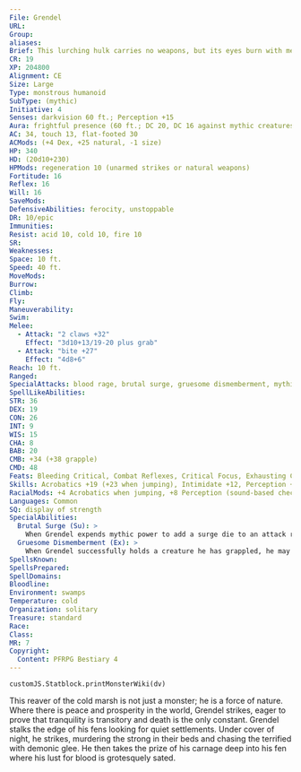 ```yaml
---
File: Grendel
URL: 
Group: 
aliases: 
Brief: This lurching hulk carries no weapons, but its eyes burn with menace, and its long claws are caked with blood.
CR: 19
XP: 204800
Alignment: CE
Size: Large
Type: monstrous humanoid
SubType: (mythic)
Initiative: 4
Senses: darkvision 60 ft.; Perception +15
Aura: frightful presence (60 ft.; DC 20, DC 16 against mythic creatures)
AC: 34, touch 13, flat-footed 30
ACMods: (+4 Dex, +25 natural, -1 size)
HP: 340
HD: (20d10+230)
HPMods: regeneration 10 (unarmed strikes or natural weapons)
Fortitude: 16
Reflex: 16
Will: 16
SaveMods: 
DefensiveAbilities: ferocity, unstoppable
DR: 10/epic
Immunities: 
Resist: acid 10, cold 10, fire 10
SR: 
Weaknesses: 
Space: 10 ft.
Speed: 40 ft.
MoveMods: 
Burrow: 
Climb: 
Fly: 
Maneuverability: 
Swim: 
Melee: 
  - Attack: "2 claws +32"
    Effect: "3d10+13/19-20 plus grab"
  - Attack: "bite +27"
    Effect: "4d8+6"
Reach: 10 ft.
Ranged: 
SpecialAttacks: blood rage, brutal surge, gruesome dismemberment, mythic power (7/day, surge +1d10)
SpellLikeAbilities: 
STR: 36
DEX: 19
CON: 26
INT: 9
WIS: 15
CHA: 8
BAB: 20
CMB: +34 (+38 grapple)
CMD: 48
Feats: Bleeding Critical, Combat Reflexes, Critical Focus, Exhausting Critical, Great FortitudeM, Improved Critical (claw), Iron WillM, Power AttackM, Skill FocusM (Stealth), Tiring Critical
Skills: Acrobatics +19 (+23 when jumping), Intimidate +12, Perception +15 (+23 sound-based checks), Stealth +24, Swim +31
RacialMods: +4 Acrobatics when jumping, +8 Perception (sound-based checks)
Languages: Common
SQ: display of strength
SpecialAbilities:
  Brutal Surge (Su): >
    When Grendel expends mythic power to add a surge die to an attack roll, he also adds a surge die to that attack's damage roll. This is not an action and does not require him to expend any additional uses of mythic power to use this ability.
  Gruesome Dismemberment (Ex): >
    When Grendel successfully holds a creature he has grappled, he may expend one use of mythic power to attempt to dismember that creature. He attempts a grapple check; if successful, his target takes double his normal claw damage and the attack pulls off one of the target's legs or arms. The target is sickened until it receives magical healing (or until it recovers to full hit points by natural means), and takes 2d6 points of bleed damage each round. A creature with only one an arm cannot perform actions requiring two arms or two hands. A bipedal creature with one leg missing cannot walk or run; it can crawl or hop, but is denied its Dexterity bonus against all opponents. A quadrupedal creature with one leg missing is reduced to half normal speed. At the GM's discretion, creatures with more than four legs affected by this attack may be able to move at normal speed.
SpellsKnown: 
SpellsPrepared: 
SpellDomains: 
Bloodline: 
Environment: swamps
Temperature: cold
Organization: solitary
Treasure: standard
Race: 
Class: 
MR: 7
Copyright:
  Content: PFRPG Bestiary 4
---
```

```dataviewjs
customJS.Statblock.printMonsterWiki(dv)
```
This reaver of the cold marsh is not just a monster; he is a force of nature. Where there is peace and prosperity in the world, Grendel strikes, eager to prove that tranquility is transitory and death is the only constant. Grendel stalks the edge of his fens looking for quiet settlements. Under cover of night, he strikes, murdering the strong in their beds and chasing the terrified with demonic glee. He then takes the prize of his carnage deep into his fen where his lust for blood is grotesquely sated.
